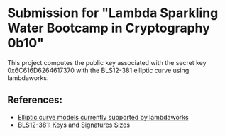 # Submission for "Lambda Sparkling Water Bootcamp in Cryptography 0b10"

This project computes the public key associated with the secret key 0x6C616D6264617370 with the BLS12-381 elliptic curve using lambdaworks.

## References:

- [Elliptic curve models currently supported by lambdaworks](https://github.com/lambdaclass/lambdaworks/tree/main/math/src/elliptic_curve)
- [BLS12-381: Keys and Signatures Sizes](https://ethresear.ch/t/bls12-381-keys-and-signatures-sizes/6152/2)
